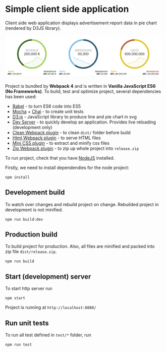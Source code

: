 # Simple client side application

Client side web application displays advertisement report data in pie chart (rendered by D3JS library).

![Application screenshot](/application.png)

Project is bundled by **Webpack 4** and is written in **Vanilla JavaScript ES6 (No Frameworks)**.
To build, test and optimize project, several dependencies has been used:
* [Babel](https://babeljs.io/) - to turn ES6 code into ES5 
* [Mocha](https://mochajs.org/) + [Chai](https://www.chaijs.com/) - to create unit tests
* [D3.js](https://d3js.org/) - JavaScript library to produce line and pie chart in svg
* [Dev Server](https://github.com/webpack/webpack-dev-server) - to quickly develop an application. Provides live reloading (development only)
* [Clean Webpack plugin](https://github.com/johnagan/clean-webpack-plugin) - to clean `dist/` folder before build
* [Html Webpack plugin](https://webpack.js.org/plugins/html-webpack-plugin/) - to serve HTML files
* [Mini CSS plugin](https://github.com/webpack-contrib/mini-css-extract-plugin) - to extract and minify css files
* [Zip Webpack plugin](https://www.npmjs.com/package/zip-webpack-plugin) - to zip up whole project into `release.zip`

To run project, check that you have [NodeJS](https://nodejs.org/en/) installed.

Firstly, we need to install dependendies for the node project:
```
npm install
```

## Development build

To watch over changes and rebuild project on change. Rebuilded project in development is not minified.
```
npm run build:dev
```

## Production build

To build project for production. Also, all files are minified and packed into zip file `dist/release.zip`.
```
npm run build
```

## Start (development) server

To start http server run 
```
npm start
```

Project is running at `http://localhost:8080/`

## Run unit tests

To run all test defined in `test/*` folder, run 
```
npm run test
```
